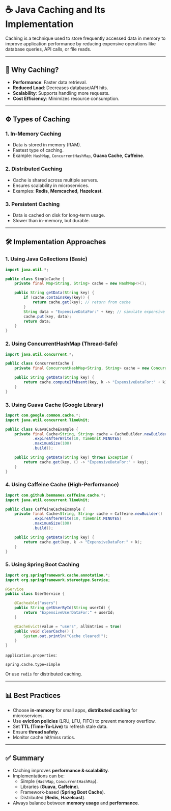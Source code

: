# ☕ Java Caching and Its Implementation

Caching is a technique used to store frequently accessed data in memory to improve application performance by reducing expensive operations like database queries, API calls, or file reads.

---

## 📌 Why Caching?
- **Performance**: Faster data retrieval.
- **Reduced Load**: Decreases database/API hits.
- **Scalability**: Supports handling more requests.
- **Cost Efficiency**: Minimizes resource consumption.

---

## ⚙️ Types of Caching

### 1. **In-Memory Caching**
- Data is stored in memory (RAM).
- Fastest type of caching.
- Example: `HashMap`, `ConcurrentHashMap`, **Guava Cache**, **Caffeine**.

### 2. **Distributed Caching**
- Cache is shared across multiple servers.
- Ensures scalability in microservices.
- Examples: **Redis**, **Memcached**, **Hazelcast**.

### 3. **Persistent Caching**
- Data is cached on disk for long-term usage.
- Slower than in-memory, but durable.

---

## 🛠️ Implementation Approaches

### 1. **Using Java Collections (Basic)**
```java
import java.util.*;

public class SimpleCache {
    private final Map<String, String> cache = new HashMap<>();

    public String getData(String key) {
        if (cache.containsKey(key)) {
            return cache.get(key); // return from cache
        }
        String data = "ExpensiveDataFor:" + key; // simulate expensive call
        cache.put(key, data);
        return data;
    }
}
```

### 2. **Using ConcurrentHashMap (Thread-Safe)**
```java
import java.util.concurrent.*;

public class ConcurrentCache {
    private final ConcurrentHashMap<String, String> cache = new ConcurrentHashMap<>();

    public String getData(String key) {
        return cache.computeIfAbsent(key, k -> "ExpensiveDataFor:" + k);
    }
}
```

### 3. **Using Guava Cache (Google Library)**
```java
import com.google.common.cache.*;
import java.util.concurrent.TimeUnit;

public class GuavaCacheExample {
    private final Cache<String, String> cache = CacheBuilder.newBuilder()
            .expireAfterWrite(10, TimeUnit.MINUTES)
            .maximumSize(100)
            .build();

    public String getData(String key) throws Exception {
        return cache.get(key, () -> "ExpensiveDataFor:" + key);
    }
}
```

### 4. **Using Caffeine Cache (High-Performance)**
```java
import com.github.benmanes.caffeine.cache.*;
import java.util.concurrent.TimeUnit;

public class CaffeineCacheExample {
    private final Cache<String, String> cache = Caffeine.newBuilder()
            .expireAfterWrite(10, TimeUnit.MINUTES)
            .maximumSize(100)
            .build();

    public String getData(String key) {
        return cache.get(key, k -> "ExpensiveDataFor:" + k);
    }
}
```

### 5. **Using Spring Boot Caching**
```java
import org.springframework.cache.annotation.*;
import org.springframework.stereotype.Service;

@Service
public class UserService {

    @Cacheable("users")
    public String getUserById(String userId) {
        return "ExpensiveUserDataFor:" + userId;
    }

    @CacheEvict(value = "users", allEntries = true)
    public void clearCache() {
        System.out.println("Cache cleared!");
    }
}
```

`application.properties`:
```properties
spring.cache.type=simple
```
Or use `redis` for distributed caching.

---

## 📊 Best Practices
- Choose **in-memory** for small apps, **distributed caching** for microservices.
- Use **eviction policies** (LRU, LFU, FIFO) to prevent memory overflow.
- Set **TTL (Time-To-Live)** to refresh stale data.
- Ensure **thread safety**.
- Monitor cache hit/miss ratios.

---

## ✅ Summary
- Caching improves **performance & scalability**.
- Implementations can be:
  - Simple (`HashMap`, `ConcurrentHashMap`).
  - Libraries (**Guava**, **Caffeine**).
  - Framework-based (**Spring Boot Cache**).
  - Distributed (**Redis**, **Hazelcast**).
- Always balance between **memory usage** and **performance**.

